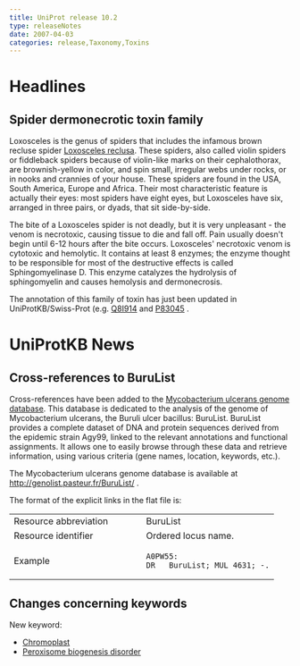 ```yaml
---
title: UniProt release 10.2
type: releaseNotes
date: 2007-04-03
categories: release,Taxonomy,Toxins
---
```


# Headlines

## Spider dermonecrotic toxin family

Loxosceles is the genus of spiders that includes the infamous brown recluse spider [Loxosceles reclusa](https://www.uniprot.org/taxonomy/6921). These spiders, also called violin spiders or fiddleback spiders because of violin-like marks on their cephalothorax, are brownish-yellow in color, and spin small, irregular webs under rocks, or in nooks and crannies of your house. These spiders are found in the USA, South America, Europe and Africa. Their most characteristic feature is actually their eyes: most spiders have eight eyes, but Loxosceles have six, arranged in three pairs, or dyads, that sit side-by-side.

The bite of a Loxosceles spider is not deadly, but it is very unpleasant - the venom is necrotoxic, causing tissue to die and fall off. Pain usually doesn't begin until 6-12 hours after the bite occurs. Loxosceles' necrotoxic venom is cytotoxic and hemolytic. It contains at least 8 enzymes; the enzyme thought to be responsible for most of the destructive effects is called Sphingomyelinase D. This enzyme catalyzes the hydrolysis of sphingomyelin and causes hemolysis and dermonecrosis.

The annotation of this family of toxin has just been updated in UniProtKB/Swiss-Prot (e.g. [Q8I914](https://www.uniprot.org/uniprotkb/Q8I914) and [P83045](https://www.uniprot.org/uniprotkb/P83045) .

# UniProtKB News

## Cross-references to BuruList

Cross-references have been added to the [Mycobacterium ulcerans genome database](http://genolist.pasteur.fr/BuruList/). This database is dedicated to the analysis of the genome of Mycobacterium ulcerans, the Buruli ulcer bacillus: BuruList. BuruList provides a complete dataset of DNA and protein sequences derived from the epidemic strain Agy99, linked to the relevant annotations and functional assignments. It allows one to easily browse through these data and retrieve information, using various criteria (gene names, location, keywords, etc.).

The Mycobacterium ulcerans genome database is available at <http://genolist.pasteur.fr/BuruList/> .

The format of the explicit links in the flat file is:

<table><colgroup><col style="width: 50%" /><col style="width: 50%" /></colgroup><tbody><tr class="odd"><td>Resource abbreviation</td><td>BuruList</td></tr><tr class="even"><td>Resource identifier</td><td>Ordered locus name.</td></tr><tr class="odd"><td>Example</td><td><pre><code>A0PW55:
DR   BuruList; MUL_4631; -.</code></pre></td></tr></tbody></table>

## Changes concerning keywords

New keyword:

- [Chromoplast](https://www.uniprot.org/keywords/KW-0957)
- [Peroxisome biogenesis disorder](https://www.uniprot.org/keywords/KW-0958)
